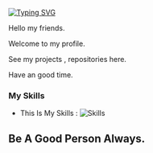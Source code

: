 [![Typing SVG](https://readme-typing-svg.demolab.com?font=Fira+Code&size=15&duration=3000&pause=1000&color=2086B3&background=FF000000&random=false&width=435&lines=Hello+I%2Cm+Ali;I'm+Interesed+in+coding.;I'm+17+Year's+Old.;I+am+fluent+in+Lua+%2C+Js%2C+Css+%2C+C%2B%2B+lang's)](https://git.io/typing-svg)

Hello my friends.

Welcome to my profile.

See my projects , repositories here.

Have an good time.

### My Skills
- This Is My Skills :
![Skills](https://skillicons.dev/icons?i=ps,ai,xd,au,blender,sketchup,discord,discordjs,bots,phpstorm,php,html,css,cpp,js,nodejs,lua,py,github,kali,windows,wordpress,vscode,sublime&theme=dark&perline=20)

## Be A Good Person Always.
